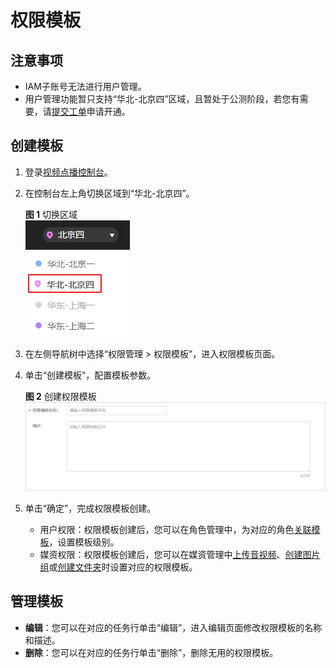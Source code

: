 # 权限模板<a name="vod_01_0063"></a>

## 注意事项<a name="section1442720134011"></a>

-   IAM子账号无法进行用户管理。
-   用户管理功能暂只支持“华北-北京四”区域，且暂处于公测阶段，若您有需要，请[提交工单](https://console.huaweicloud.com/ticket/?#/ticketindex/business?productTypeId=462902cc39a04ab3a429df872021f970)申请开通。

## 创建模板<a name="section17305922184214"></a>

1.  登录[视频点播控制台](https://console.huaweicloud.com/vod)。
2.  在控制台左上角切换区域到“华北-北京四”。

    **图 1**  切换区域<a name="vod_01_0067_fig11221657144714"></a>  
    ![](figures/切换区域.png "切换区域")

3.  在左侧导航树中选择“权限管理 \> 权限模板”，进入权限模板页面。
4.  单击“创建模板”，配置模板参数。

    **图 2**  创建权限模板<a name="fig923752393916"></a>  
    ![](figures/创建权限模板.png "创建权限模板")

5.  单击“确定”，完成权限模板创建。
    -   用户权限：权限模板创建后，您可以在角色管理中，为对应的角色[关联模板](角色管理.md#section10837142723219)，设置模板级别。
    -   媒资权限：权限模板创建后，您可以在媒资管理中[上传音视频](媒资管理.md#section20499155015207)、[创建图片组](媒资管理.md#section182434141202)或[创建文件夹](媒资管理.md#section1575554019337)时设置对应的权限模板。


## 管理模板<a name="section1270145519425"></a>

-   **编辑**：您可以在对应的任务行单击“编辑”，进入编辑页面修改权限模板的名称和描述。
-   **删除**：您可以在对应的任务行单击“删除”，删除无用的权限模板。

